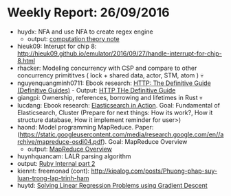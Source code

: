 # Weekly Report: 26/09/2016

- huydx: NFA and use NFA to create regex engine
  - output: [computation theory note](https://gist.github.com/huydx/8c3db98eb015b35a5b51642b769ebd3a)
- hieuk09: Interupt for chip 8: http://hieuk09.github.io/emulator/2016/09/27/handle-interrupt-for-chip-8.html
- rhacker: Modeling concurrency with CSP and compare to other concurrency primititves ( lock + shared data, actor, STM, atom )  💀
- nguyenquangminh0711: Ebook research: [HTTP: The Definitive Guide (Definitive Guides)](https://www.amazon.com/HTTP-Definitive-Guide-Guides/dp/1565925092/ref=sr_1_1?ie=UTF8&qid=1474426868&sr=8-1&keywords=http+the+definitive+guide) - Output: [HTTP THe Definitive Guide](https://github.com/nguyenquangminh0711/til/blob/master/http-definitive-guide.md)
- giangpi: Ownership, references, borrowing and lifetimes in Rust 💀
- lucdang: Ebook research: [Elasticsearch in Action](https://www.amazon.com/Elasticsearch-Action-Radu-Gheorghe/dp/1617291625/ref=sr_1_1?s=books&ie=UTF8&qid=1474469939&sr=1-1&keywords=elasticsearch). Goal: Fundamental of Elasticsearch, Cluster (Prepare for next things: How its work?, How it structure database, How it implement reminder for user>)
- haond: Model programming MapReduce. Paper: (https://static.googleusercontent.com/media/research.google.com/en//archive/mapreduce-osdi04.pdf). Goal: MapReduce Overview
  - output: [MapReduce Overview](http://kipalog.com/posts/Tong-quan-mo-hinh-lap-trinh-MapReduce)
- huynhquancam: LALR parsing algorithm
 - output:  [Ruby Internal part 2](http://kipalog.com/posts/Ruby-Internal---Code-Ruby-cua-ban-duoc-thuc-thi-nhu-the-nao--Phan-2)
- kiennt: freemonad (cont): http://kipalog.com/posts/Phuong-phap-suy-luan-trong-lap-trinh-ham
- huytd: [Solving Linear Regression Problems using Gradient Descent](https://github.com/huytd/til/blob/master/machine-learning/linear-regression.md)
